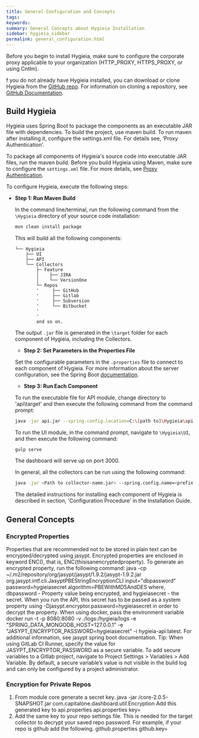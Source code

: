 ```yaml
---
title: General Configuration and Concepts
tags:
keywords:
summary: General Concepts about Hygieia Installation
sidebar: hygieia_sidebar
permalink: general_configuration.html
---
```


Before you begin to install Hygieia, make sure to configure the corporate proxy applicable to your organization (HTTP_PROXY, HTTPS_PROXY, or using Cntlm).

f you do not already have Hygieia installed, you can download or clone Hygieia from the [GitHub repo](https://github.com/capitalone/Hygieia). For information on cloning a repository, see [GitHub Documentation](https://help.github.com/articles/cloning-a-repository/).
 
## Build Hygieia

Hygieia uses Spring Boot to package the components as an executable JAR file with dependencies. To build the project, use maven build. To run maven after installing it, configure the settings.xml file. For details see, ‘Proxy Authentication’.

To package all components of Hygieia's source code into executable JAR files, run the maven build. Before you build Hygieia using Maven, make sure to configure the `settings.xml` file. For more details, see [Proxy Authentication](proxyauthentication.md). 

To configure Hygieia, execute the following steps:

*	**Step 1: Run Maven Build**

	In the command line/terminal, run the following command from the `\Hygieia` directory of your source code installation:
	 
	```bash
	mvn clean install package
	```

	This will build all the following components:

	~~~
	└── Hygieia
		├── UI
		├── API
		└── Collectors
			├─ Feature
			│    ├── JIRA
			│    └── VersionOne
			└─ Repos
			'     ├── GitHub
			'     ├── Gitlab
			'     ├── Subversion 
			'     └── Bitbucket
			'
			'
			and so on. 		   
	~~~

	The output `.jar` file is generated in the `\target` folder for each component of Hygieia, including the Collectors.

	*	**Step 2: Set Parameters in the Properties File**
	
	Set the configurable parameters in the `.properties` file to connect to each component of Hygieia. For more information about the server configuration, see the Spring Boot [documentation](http://docs.spring.io/spring-boot/docs/current-SNAPSHOT/reference/htmlsingle/#boot-features-external-config-application-property-files).

	*	**Step 3: Run Each Component**

	To run the executable file for API module, change directory to 'api\target' and then execute the following command from the command prompt:

	```bash
	java -jar api.jar --spring.config.location=C:\[path to]\Hygieia\api\dashboard.properties -Djasypt.encryptor.password=hygieiasecret
	```
	
	To run the UI module, in the command prompt, navigate to `\Hygieia\UI`, and then execute the following command:

	```bash
	gulp serve
	```
	
	The dashboard will serve up on port 3000.
	
	In general, all the collectors can be run using the following command:
	
	```bash
	java -jar <Path to collector-name.jar> --spring.config.name=<prefix for properties> --spring.config.location=<path to properties file location>
	```
	
	The detailed instructions for installing each component of Hygieia is described in section, 'Configuration Procedure' in the Installation Guide.
	
## General Concepts

### Encrypted Properties

Properties that are recommended not to be stored in plain text can be encrypted/decrypted using jasypt. Encrypted properties are enclosed in keyword ENC(), that is, ENC(thisisanencryptedproperty).
To generate an encrypted property, run the following command:
java -cp ~/.m2/repository/org/jasypt/jasypt/1.9.2/jasypt-1.9.2.jar  org.jasypt.intf.cli.JasyptPBEStringEncryptionCLI input="dbpassword" password=hygieiasecret algorithm=PBEWithMD5AndDES
where,	
dbpassword - Property value being encrypted, and 
hygieiasecret - the secret.
When you run the API, this secret has to be passed as a system property using -Djasypt.encryptor.password=hygieiasecret in order to decrypt the property.
When using docker, pass the environment variable docker run -t -p 8080:8080 -v ./logs:/hygieia/logs -e "SPRING_DATA_MONGODB_HOST=127.0.0.1" -e "JASYPT_ENCRYPTOR_PASSWORD=hygieiasecret" -i hygieia-api:latest.
For additional information, see jasypt spring boot documentation.
Tip: When using GitLab CI Runner, specify the value for JASYPT_ENCRYPTOR_PASSWORD as a secure variable. To add secure variables to a Gitlab project, navigate to Project Settings > Variables > Add Variable.
By default, a secure variable’s value is not visible in the build log and can only be configured by a project administrator.

### Encryption for Private Repos

1.	From module core generate a secret key.
java -jar <path-to-jar>/core-2.0.5-SNAPSHOT.jar com.capitalone.dashboard.util.Encryption
Add this generated key to api.properties
api.properties
key=<your-generated-key>
2.	Add the same key to your repo settings file. This is needed for the target collector to decrypt your saved repo password. For example, if your repo is github add the following.
github.properties
github.key=<your-generated-key>

